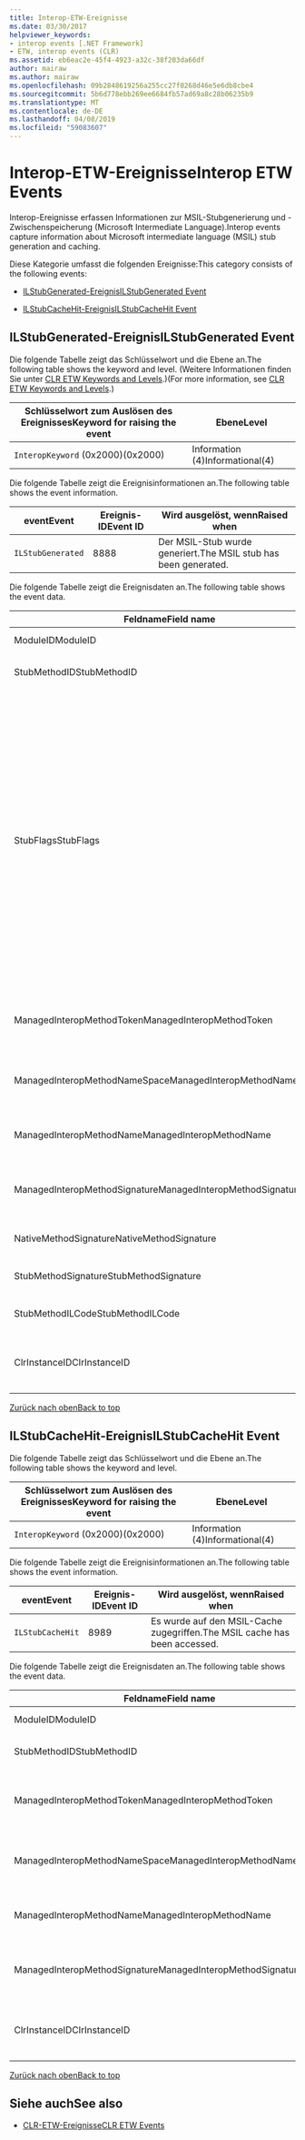 ```yaml
---
title: Interop-ETW-Ereignisse
ms.date: 03/30/2017
helpviewer_keywords:
- interop events [.NET Framework]
- ETW, interop events (CLR)
ms.assetid: eb6eac2e-45f4-4923-a32c-38f203da66df
author: mairaw
ms.author: mairaw
ms.openlocfilehash: 09b2848619256a255cc27f0268d46e5e6db8cbe4
ms.sourcegitcommit: 5b6d778ebb269ee6684fb57ad69a8c28b06235b9
ms.translationtype: MT
ms.contentlocale: de-DE
ms.lasthandoff: 04/08/2019
ms.locfileid: "59083607"
---
```

# <a name="interop-etw-events"></a><span data-ttu-id="18f8b-102">Interop-ETW-Ereignisse</span><span class="sxs-lookup"><span data-stu-id="18f8b-102">Interop ETW Events</span></span>
<a name="top"></a> <span data-ttu-id="18f8b-103">Interop-Ereignisse erfassen Informationen zur MSIL-Stubgenerierung und -Zwischenspeicherung (Microsoft Intermediate Language).</span><span class="sxs-lookup"><span data-stu-id="18f8b-103">Interop events capture information about Microsoft intermediate language (MSIL) stub generation and caching.</span></span>  
  
 <span data-ttu-id="18f8b-104">Diese Kategorie umfasst die folgenden Ereignisse:</span><span class="sxs-lookup"><span data-stu-id="18f8b-104">This category consists of the following events:</span></span>  
  
-   [<span data-ttu-id="18f8b-105">ILStubGenerated-Ereignis</span><span class="sxs-lookup"><span data-stu-id="18f8b-105">ILStubGenerated Event</span></span>](#ilstubgenerated_event)  
  
-   [<span data-ttu-id="18f8b-106">ILStubCacheHit-Ereignis</span><span class="sxs-lookup"><span data-stu-id="18f8b-106">ILStubCacheHit Event</span></span>](#ilstubcachehit_event)  
  
<a name="ilstubgenerated_event"></a>   
## <a name="ilstubgenerated-event"></a><span data-ttu-id="18f8b-107">ILStubGenerated-Ereignis</span><span class="sxs-lookup"><span data-stu-id="18f8b-107">ILStubGenerated Event</span></span>  
 <span data-ttu-id="18f8b-108">Die folgende Tabelle zeigt das Schlüsselwort und die Ebene an.</span><span class="sxs-lookup"><span data-stu-id="18f8b-108">The following table shows the keyword and level.</span></span> <span data-ttu-id="18f8b-109">(Weitere Informationen finden Sie unter [CLR ETW Keywords and Levels](../../../docs/framework/performance/clr-etw-keywords-and-levels.md).)</span><span class="sxs-lookup"><span data-stu-id="18f8b-109">(For more information, see [CLR ETW Keywords and Levels](../../../docs/framework/performance/clr-etw-keywords-and-levels.md).)</span></span>  
  
|<span data-ttu-id="18f8b-110">Schlüsselwort zum Auslösen des Ereignisses</span><span class="sxs-lookup"><span data-stu-id="18f8b-110">Keyword for raising the event</span></span>|<span data-ttu-id="18f8b-111">Ebene</span><span class="sxs-lookup"><span data-stu-id="18f8b-111">Level</span></span>|  
|-----------------------------------|-----------|  
|`InteropKeyword` <span data-ttu-id="18f8b-112">(0x2000)</span><span class="sxs-lookup"><span data-stu-id="18f8b-112">(0x2000)</span></span>|<span data-ttu-id="18f8b-113">Information (4)</span><span class="sxs-lookup"><span data-stu-id="18f8b-113">Informational(4)</span></span>|  
  
 <span data-ttu-id="18f8b-114">Die folgende Tabelle zeigt die Ereignisinformationen an.</span><span class="sxs-lookup"><span data-stu-id="18f8b-114">The following table shows the event information.</span></span>  
  
|<span data-ttu-id="18f8b-115">event</span><span class="sxs-lookup"><span data-stu-id="18f8b-115">Event</span></span>|<span data-ttu-id="18f8b-116">Ereignis-ID</span><span class="sxs-lookup"><span data-stu-id="18f8b-116">Event ID</span></span>|<span data-ttu-id="18f8b-117">Wird ausgelöst, wenn</span><span class="sxs-lookup"><span data-stu-id="18f8b-117">Raised when</span></span>|  
|-----------|--------------|-----------------|  
|`ILStubGenerated`|<span data-ttu-id="18f8b-118">88</span><span class="sxs-lookup"><span data-stu-id="18f8b-118">88</span></span>|<span data-ttu-id="18f8b-119">Der MSIL-Stub wurde generiert.</span><span class="sxs-lookup"><span data-stu-id="18f8b-119">The MSIL stub has been generated.</span></span>|  
  
 <span data-ttu-id="18f8b-120">Die folgende Tabelle zeigt die Ereignisdaten an.</span><span class="sxs-lookup"><span data-stu-id="18f8b-120">The following table shows the event data.</span></span>  
  
|<span data-ttu-id="18f8b-121">Feldname</span><span class="sxs-lookup"><span data-stu-id="18f8b-121">Field name</span></span>|<span data-ttu-id="18f8b-122">Datentyp</span><span class="sxs-lookup"><span data-stu-id="18f8b-122">Data type</span></span>|<span data-ttu-id="18f8b-123">Beschreibung</span><span class="sxs-lookup"><span data-stu-id="18f8b-123">Description</span></span>|  
|----------------|---------------|-----------------|  
|<span data-ttu-id="18f8b-124">ModuleID</span><span class="sxs-lookup"><span data-stu-id="18f8b-124">ModuleID</span></span>|<span data-ttu-id="18f8b-125">win:UInt16</span><span class="sxs-lookup"><span data-stu-id="18f8b-125">win:UInt16</span></span>|<span data-ttu-id="18f8b-126">Der Modulbezeichner.</span><span class="sxs-lookup"><span data-stu-id="18f8b-126">The module identifier.</span></span>|  
|<span data-ttu-id="18f8b-127">StubMethodID</span><span class="sxs-lookup"><span data-stu-id="18f8b-127">StubMethodID</span></span>|<span data-ttu-id="18f8b-128">win:UInt64</span><span class="sxs-lookup"><span data-stu-id="18f8b-128">win:UInt64</span></span>|<span data-ttu-id="18f8b-129">Der Bezeichner für die Stubmethode.</span><span class="sxs-lookup"><span data-stu-id="18f8b-129">The stub method identifier.</span></span>|  
|<span data-ttu-id="18f8b-130">StubFlags</span><span class="sxs-lookup"><span data-stu-id="18f8b-130">StubFlags</span></span>|<span data-ttu-id="18f8b-131">win:UInt64</span><span class="sxs-lookup"><span data-stu-id="18f8b-131">win:UInt64</span></span>|<span data-ttu-id="18f8b-132">Die Flags für den Stub:</span><span class="sxs-lookup"><span data-stu-id="18f8b-132">The flags for the stub:</span></span><br /><br /> <span data-ttu-id="18f8b-133">0x1 – Reverse-Interop.</span><span class="sxs-lookup"><span data-stu-id="18f8b-133">0x1 - Reverse interop.</span></span><br /><br /> <span data-ttu-id="18f8b-134">0x2 – COM-Interop.</span><span class="sxs-lookup"><span data-stu-id="18f8b-134">0x2 - COM interop.</span></span><br /><br /> <span data-ttu-id="18f8b-135">0x4 – Von „NGen.exe“ generierter Stub.</span><span class="sxs-lookup"><span data-stu-id="18f8b-135">0x4 - Stub generated by NGen.exe.</span></span><br /><br /> <span data-ttu-id="18f8b-136">0x8 – Delegat.</span><span class="sxs-lookup"><span data-stu-id="18f8b-136">0x8 - Delegate.</span></span><br /><br /> <span data-ttu-id="18f8b-137">0x10 – Variables Argument.</span><span class="sxs-lookup"><span data-stu-id="18f8b-137">0x10 - Variable arrgument.</span></span><br /><br /> <span data-ttu-id="18f8b-138">0x20 – Nicht verwalteter Aufgerufener.</span><span class="sxs-lookup"><span data-stu-id="18f8b-138">0x20 - Unmanaged callee.</span></span>|  
|<span data-ttu-id="18f8b-139">ManagedInteropMethodToken</span><span class="sxs-lookup"><span data-stu-id="18f8b-139">ManagedInteropMethodToken</span></span>|<span data-ttu-id="18f8b-140">win:UInt32</span><span class="sxs-lookup"><span data-stu-id="18f8b-140">win:UInt32</span></span>|<span data-ttu-id="18f8b-141">Das Token für die verwaltete Interop-Methode.</span><span class="sxs-lookup"><span data-stu-id="18f8b-141">The token for the managed interop method.</span></span>|  
|<span data-ttu-id="18f8b-142">ManagedInteropMethodNameSpace</span><span class="sxs-lookup"><span data-stu-id="18f8b-142">ManagedInteropMethodNameSpace</span></span>|<span data-ttu-id="18f8b-143">win:UnicodeString</span><span class="sxs-lookup"><span data-stu-id="18f8b-143">win:UnicodeString</span></span>|<span data-ttu-id="18f8b-144">Der Namespace für die verwaltete Interop-Methode.</span><span class="sxs-lookup"><span data-stu-id="18f8b-144">The namespace of the managed interop method.</span></span>|  
|<span data-ttu-id="18f8b-145">ManagedInteropMethodName</span><span class="sxs-lookup"><span data-stu-id="18f8b-145">ManagedInteropMethodName</span></span>|<span data-ttu-id="18f8b-146">win:UnicodeString</span><span class="sxs-lookup"><span data-stu-id="18f8b-146">win:UnicodeString</span></span>|<span data-ttu-id="18f8b-147">Der Name der verwalteten Interop-Methode.</span><span class="sxs-lookup"><span data-stu-id="18f8b-147">The name of the managed interop method.</span></span>|  
|<span data-ttu-id="18f8b-148">ManagedInteropMethodSignature</span><span class="sxs-lookup"><span data-stu-id="18f8b-148">ManagedInteropMethodSignature</span></span>|<span data-ttu-id="18f8b-149">win:UnicodeString</span><span class="sxs-lookup"><span data-stu-id="18f8b-149">win:UnicodeString</span></span>|<span data-ttu-id="18f8b-150">Die Signatur der verwalteten Interop-Methode.</span><span class="sxs-lookup"><span data-stu-id="18f8b-150">The signature of the managed interop method.</span></span>|  
|<span data-ttu-id="18f8b-151">NativeMethodSignature</span><span class="sxs-lookup"><span data-stu-id="18f8b-151">NativeMethodSignature</span></span>|<span data-ttu-id="18f8b-152">win:UnicodeString</span><span class="sxs-lookup"><span data-stu-id="18f8b-152">win:UnicodeString</span></span>|<span data-ttu-id="18f8b-153">Die systemeigene Methodensignatur.</span><span class="sxs-lookup"><span data-stu-id="18f8b-153">The native method signature.</span></span>|  
|<span data-ttu-id="18f8b-154">StubMethodSignature</span><span class="sxs-lookup"><span data-stu-id="18f8b-154">StubMethodSignature</span></span>|<span data-ttu-id="18f8b-155">win:UnicodeString</span><span class="sxs-lookup"><span data-stu-id="18f8b-155">win:UnicodeString</span></span>|<span data-ttu-id="18f8b-156">Die Signatur der Stubmethode.</span><span class="sxs-lookup"><span data-stu-id="18f8b-156">The stub method signature.</span></span>|  
|<span data-ttu-id="18f8b-157">StubMethodILCode</span><span class="sxs-lookup"><span data-stu-id="18f8b-157">StubMethodILCode</span></span>|<span data-ttu-id="18f8b-158">win:UnicodeString</span><span class="sxs-lookup"><span data-stu-id="18f8b-158">win:UnicodeString</span></span>|<span data-ttu-id="18f8b-159">Der MSIL-Code für die Stubmethode.</span><span class="sxs-lookup"><span data-stu-id="18f8b-159">The MSIL code for the stub method.</span></span>|  
|<span data-ttu-id="18f8b-160">ClrInstanceID</span><span class="sxs-lookup"><span data-stu-id="18f8b-160">ClrInstanceID</span></span>|<span data-ttu-id="18f8b-161">win:UInt16</span><span class="sxs-lookup"><span data-stu-id="18f8b-161">win:UInt16</span></span>|<span data-ttu-id="18f8b-162">Eindeutige ID für die Instanz von CLR oder CoreCLR.</span><span class="sxs-lookup"><span data-stu-id="18f8b-162">Unique ID for the instance of CLR or CoreCLR.</span></span>|  
  
 [<span data-ttu-id="18f8b-163">Zurück nach oben</span><span class="sxs-lookup"><span data-stu-id="18f8b-163">Back to top</span></span>](#top)  
  
<a name="ilstubcachehit_event"></a>   
## <a name="ilstubcachehit-event"></a><span data-ttu-id="18f8b-164">ILStubCacheHit-Ereignis</span><span class="sxs-lookup"><span data-stu-id="18f8b-164">ILStubCacheHit Event</span></span>  
 <span data-ttu-id="18f8b-165">Die folgende Tabelle zeigt das Schlüsselwort und die Ebene an.</span><span class="sxs-lookup"><span data-stu-id="18f8b-165">The following table shows the keyword and level.</span></span>  
  
|<span data-ttu-id="18f8b-166">Schlüsselwort zum Auslösen des Ereignisses</span><span class="sxs-lookup"><span data-stu-id="18f8b-166">Keyword for raising the event</span></span>|<span data-ttu-id="18f8b-167">Ebene</span><span class="sxs-lookup"><span data-stu-id="18f8b-167">Level</span></span>|  
|-----------------------------------|-----------|  
|`InteropKeyword` <span data-ttu-id="18f8b-168">(0x2000)</span><span class="sxs-lookup"><span data-stu-id="18f8b-168">(0x2000)</span></span>|<span data-ttu-id="18f8b-169">Information (4)</span><span class="sxs-lookup"><span data-stu-id="18f8b-169">Informational(4)</span></span>|  
  
 <span data-ttu-id="18f8b-170">Die folgende Tabelle zeigt die Ereignisinformationen an.</span><span class="sxs-lookup"><span data-stu-id="18f8b-170">The following table shows the event information.</span></span>  
  
|<span data-ttu-id="18f8b-171">event</span><span class="sxs-lookup"><span data-stu-id="18f8b-171">Event</span></span>|<span data-ttu-id="18f8b-172">Ereignis-ID</span><span class="sxs-lookup"><span data-stu-id="18f8b-172">Event ID</span></span>|<span data-ttu-id="18f8b-173">Wird ausgelöst, wenn</span><span class="sxs-lookup"><span data-stu-id="18f8b-173">Raised when</span></span>|  
|-----------|--------------|-----------------|  
|`ILStubCacheHit`|<span data-ttu-id="18f8b-174">89</span><span class="sxs-lookup"><span data-stu-id="18f8b-174">89</span></span>|<span data-ttu-id="18f8b-175">Es wurde auf den MSIL-Cache zugegriffen.</span><span class="sxs-lookup"><span data-stu-id="18f8b-175">The MSIL cache has been accessed.</span></span>|  
  
 <span data-ttu-id="18f8b-176">Die folgende Tabelle zeigt die Ereignisdaten an.</span><span class="sxs-lookup"><span data-stu-id="18f8b-176">The following table shows the event data.</span></span>  
  
|<span data-ttu-id="18f8b-177">Feldname</span><span class="sxs-lookup"><span data-stu-id="18f8b-177">Field name</span></span>|<span data-ttu-id="18f8b-178">Datentyp</span><span class="sxs-lookup"><span data-stu-id="18f8b-178">Data type</span></span>|<span data-ttu-id="18f8b-179">Beschreibung</span><span class="sxs-lookup"><span data-stu-id="18f8b-179">Description</span></span>|  
|----------------|---------------|-----------------|  
|<span data-ttu-id="18f8b-180">ModuleID</span><span class="sxs-lookup"><span data-stu-id="18f8b-180">ModuleID</span></span>|<span data-ttu-id="18f8b-181">win:UInt16</span><span class="sxs-lookup"><span data-stu-id="18f8b-181">win:UInt16</span></span>|<span data-ttu-id="18f8b-182">Der Modulbezeichner.</span><span class="sxs-lookup"><span data-stu-id="18f8b-182">The module identifier.</span></span>|  
|<span data-ttu-id="18f8b-183">StubMethodID</span><span class="sxs-lookup"><span data-stu-id="18f8b-183">StubMethodID</span></span>|<span data-ttu-id="18f8b-184">win:UInt64</span><span class="sxs-lookup"><span data-stu-id="18f8b-184">win:UInt64</span></span>|<span data-ttu-id="18f8b-185">Der Bezeichner für die Stubmethode.</span><span class="sxs-lookup"><span data-stu-id="18f8b-185">The stub method identifier.</span></span>|  
|<span data-ttu-id="18f8b-186">ManagedInteropMethodToken</span><span class="sxs-lookup"><span data-stu-id="18f8b-186">ManagedInteropMethodToken</span></span>|<span data-ttu-id="18f8b-187">win:UInt32</span><span class="sxs-lookup"><span data-stu-id="18f8b-187">win:UInt32</span></span>|<span data-ttu-id="18f8b-188">Das Token für die verwaltete Interop-Methode.</span><span class="sxs-lookup"><span data-stu-id="18f8b-188">The token for the managed interop method.</span></span>|  
|<span data-ttu-id="18f8b-189">ManagedInteropMethodNameSpace</span><span class="sxs-lookup"><span data-stu-id="18f8b-189">ManagedInteropMethodNameSpace</span></span>|<span data-ttu-id="18f8b-190">win:UnicodeString</span><span class="sxs-lookup"><span data-stu-id="18f8b-190">win:UnicodeString</span></span>|<span data-ttu-id="18f8b-191">Der Namespace für die verwaltete Interop-Methode.</span><span class="sxs-lookup"><span data-stu-id="18f8b-191">The namespace of the managed interop method.</span></span>|  
|<span data-ttu-id="18f8b-192">ManagedInteropMethodName</span><span class="sxs-lookup"><span data-stu-id="18f8b-192">ManagedInteropMethodName</span></span>|<span data-ttu-id="18f8b-193">win:UnicodeString</span><span class="sxs-lookup"><span data-stu-id="18f8b-193">win:UnicodeString</span></span>|<span data-ttu-id="18f8b-194">Der Name der verwalteten Interop-Methode.</span><span class="sxs-lookup"><span data-stu-id="18f8b-194">The name of the managed interop method.</span></span>|  
|<span data-ttu-id="18f8b-195">ManagedInteropMethodSignature</span><span class="sxs-lookup"><span data-stu-id="18f8b-195">ManagedInteropMethodSignature</span></span>|<span data-ttu-id="18f8b-196">win:UnicodeString</span><span class="sxs-lookup"><span data-stu-id="18f8b-196">win:UnicodeString</span></span>|<span data-ttu-id="18f8b-197">Die Signatur der verwalteten Interop-Methode.</span><span class="sxs-lookup"><span data-stu-id="18f8b-197">The signature of the managed interop method.</span></span>|  
|<span data-ttu-id="18f8b-198">ClrInstanceID</span><span class="sxs-lookup"><span data-stu-id="18f8b-198">ClrInstanceID</span></span>|<span data-ttu-id="18f8b-199">win:UInt16</span><span class="sxs-lookup"><span data-stu-id="18f8b-199">win:UInt16</span></span>|<span data-ttu-id="18f8b-200">Eindeutige ID für die Instanz von CLR oder CoreCLR.</span><span class="sxs-lookup"><span data-stu-id="18f8b-200">Unique ID for the instance of CLR or CoreCLR.</span></span>|  
  
 [<span data-ttu-id="18f8b-201">Zurück nach oben</span><span class="sxs-lookup"><span data-stu-id="18f8b-201">Back to top</span></span>](#top)  
  
## <a name="see-also"></a><span data-ttu-id="18f8b-202">Siehe auch</span><span class="sxs-lookup"><span data-stu-id="18f8b-202">See also</span></span>

- [<span data-ttu-id="18f8b-203">CLR-ETW-Ereignisse</span><span class="sxs-lookup"><span data-stu-id="18f8b-203">CLR ETW Events</span></span>](../../../docs/framework/performance/clr-etw-events.md)
